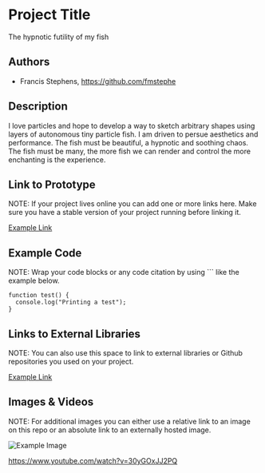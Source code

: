 # Project Title
The hypnotic futility of my fish

## Authors
- Francis Stephens, https://github.com/fmstephe

## Description
I love particles and hope to develop a way to sketch arbitrary shapes using layers of autonomous tiny particle fish. I am driven to persue aesthetics and performance. The fish must be beautiful, a hypnotic and soothing chaos. The fish must be many, the more fish we can render and control the more enchanting is the experience.

## Link to Prototype
NOTE: If your project lives online you can add one or more links here. Make sure you have a stable version of your project running before linking it.

[Example Link](http://www.google.com "Example Link")

## Example Code
NOTE: Wrap your code blocks or any code citation by using ``` like the example below.
```
function test() {
  console.log("Printing a test");
}
```
## Links to External Libraries
 NOTE: You can also use this space to link to external libraries or Github repositories you used on your project.

[Example Link](http://www.google.com "Example Link")

## Images & Videos
NOTE: For additional images you can either use a relative link to an image on this repo or an absolute link to an externally hosted image.

![Example Image](project_images/cover.jpg?raw=true "Example Image")

https://www.youtube.com/watch?v=30yGOxJJ2PQ
